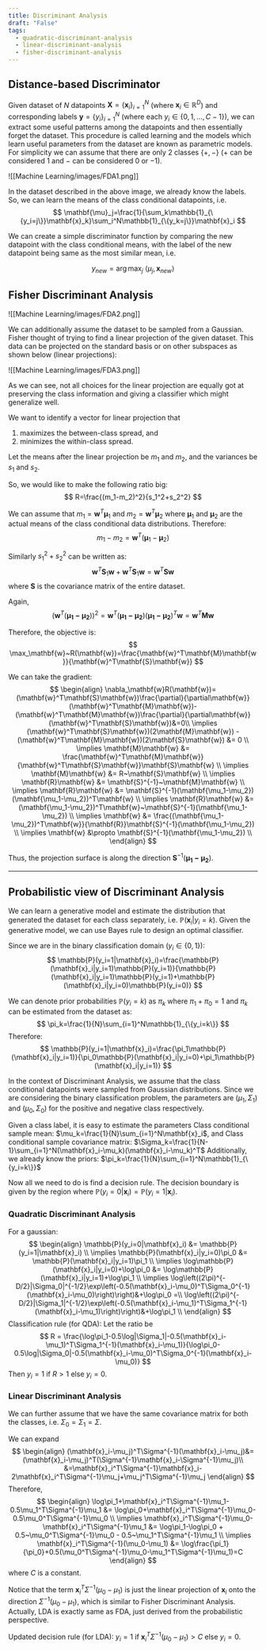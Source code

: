 ```yaml
---
title: Discriminant Analysis
draft: "False"
tags:
  - quadratic-discriminant-analysis
  - linear-discriminant-analysis
  - fisher-discriminant-analysis
---
```

## Distance-based Discriminator

Given dataset of $N$ datapoints $\mathbf{X} = \{\mathbf{x}_i\}_{i=1}^{N}$ (where $\mathbf{x}_i\in\mathbb{R}^{D}$) and corresponding labels $\mathbf{y}=\{y_i\}_{i=1}^{N}$ (where each $y_i\in\{0,1,...,C-1\}$), we can extract some useful patterns among the datapoints and then essentially forget the dataset. This procedure is called learning and the models which learn useful parameters from the dataset are known as parametric models.
For simplicity we can assume that there are only 2 classes $\{+,-\}$ ($+$ can be considered 1 and $-$ can be considered $0$ or $-1$).

![[Machine Learning/images/FDA1.png]]

In the dataset described in the above image, we already know the labels. So, we can learn the means of the class conditional datapoints, i.e.
$$
\mathbf{\mu}_j=\frac{1}{\sum_k\mathbb{1}_{\{y_i=j\}}\mathbf{x}_k}\sum_i^N\mathbb{1}_{\{y_k=j\}}\mathbf{x}_i
$$

We can create a simple discriminator function by comparing the new datapoint with the class conditional means, with the label of the new datapoint being same as the most similar mean, i.e.

$$
y_{new} = \arg\max_j~\langle \mu_j,\mathbf{x}_{new}\rangle
$$

## Fisher Discriminant Analysis
![[Machine Learning/images/FDA2.png]]

We can additionally assume the dataset to be sampled from a Gaussian. Fisher thought of trying to find a linear projection of the given dataset. This data can be projected on the standard basis or on other subspaces as shown below (linear projections):

![[Machine Learning/images/FDA3.png]]

As we can see, not all choices for the linear projection are equally got at preserving the class information and giving a classifier which might generalize well.

We want to identify a vector for linear projection that
1. maximizes the between-class spread, and
2. minimizes the within-class spread.

Let the means after the linear projection be $m_1$ and $m_2$, and the variances be $s_1$ and $s_2$.

So, we would like to make the following ratio big:
$$
R=\frac{(m_1-m_2)^2}{s_1^2+s_2^2}
$$

We can assume that $m_1=\mathbf{w}^T\mathbf{\mu}_1$ and $m_2=\mathbf{w}^T\mathbf{\mu}_2$ where $\mathbf{\mu}_1$ and $\mathbf{\mu}_2$ are the actual means of the class conditional data distributions. Therefore:
$$
m_1 - m_2 = \mathbf{w}^T(\mathbf{\mu}_1 - \mathbf{\mu}_2)
$$

Similarly $s_1^2+s_2^2$ can be written as:
$$
\mathbf{w}^T\mathbf{S}_1\mathbf{w}+\mathbf{w}^T\mathbf{S}_1\mathbf{w}=\mathbf{w}^T\mathbf{S}\mathbf{w}
$$
where $\mathbf{S}$ is the covariance matrix of the entire dataset.

Again,
$$
\left(\mathbf{w}^T(\mathbf{\mu_1-\mu_2})\right)^2=\mathbf{w}^T(\mathbf{\mu_1-\mu_2})(\mathbf{\mu_1-\mu_2})^T\mathbf{w}=\mathbf{w}^T\mathbf{M}\mathbf{w}
$$

Therefore, the objective is:
$$
\max_\mathbf{w}~R(\mathbf{w})=\frac{\mathbf{w}^T\mathbf{M}\mathbf{w}}{\mathbf{w}^T\mathbf{S}\mathbf{w}}
$$

We can take the gradient:
$$
\begin{align}
\nabla_\mathbf{w}R(\mathbf{w})=(\mathbf{w}^T\mathbf{S}\mathbf{w})\frac{\partial}{\partial\mathbf{w}}(\mathbf{w}^T\mathbf{M}\mathbf{w})-(\mathbf{w}^T\mathbf{M}\mathbf{w})\frac{\partial}{\partial\mathbf{w}}(\mathbf{w}^T\mathbf{S}\mathbf{w})&=0\\
\implies (\mathbf{w}^T\mathbf{S}\mathbf{w})(2\mathbf{M}\mathbf{w}) - (\mathbf{w}^T\mathbf{M}\mathbf{w})(2\mathbf{S}\mathbf{w}) &= 0 \\
\implies \mathbf{M}\mathbf{w} &= \frac{\mathbf{w}^T\mathbf{M}\mathbf{w}}{\mathbf{w}^T\mathbf{S}\mathbf{w}}\mathbf{S}\mathbf{w} \\
\implies \mathbf{M}\mathbf{w} &= R~\mathbf{S}\mathbf{w} \\
\implies \mathbf{R}\mathbf{w} &= \mathbf{S}^{-1}~\mathbf{M}\mathbf{w} \\
\implies \mathbf{R}\mathbf{w} &= \mathbf{S}^{-1}(\mathbf{\mu_1-\mu_2})(\mathbf{\mu_1-\mu_2})^T\mathbf{w} \\
\implies \mathbf{R}\mathbf{w} &= (\mathbf{\mu_1-\mu_2})^T\mathbf{w}~\mathbf{S}^{-1}(\mathbf{\mu_1-\mu_2}) \\
\implies \mathbf{w} &= \frac{(\mathbf{\mu_1-\mu_2})^T\mathbf{w}}{\mathbf{R}}\mathbf{S}^{-1}(\mathbf{\mu_1-\mu_2}) \\
\implies \mathbf{w} &\propto \mathbf{S}^{-1}(\mathbf{\mu_1-\mu_2}) \\
\end{align}
$$

Thus, the projection surface is along the direction $\mathbf{S}^{-1}(\mathbf{\mu_1-\mu_2})$.

---
## Probabilistic view of Discriminant Analysis

We can learn a generative model and estimate the distribution that generated the dataset for each class separately, i.e. $\mathbb{P}(\mathbf{x}_i|y_i=k)$. Given the generative model, we can use Bayes rule to design an optimal classifier.

Since we are in the binary classification domain ($y_i\in\{0,1\}$):
$$
\mathbb{P}(y_i=1|\mathbf{x}_i)=\frac{\mathbb{P}(\mathbf{x}_i|y_i=1)\mathbb{P}(y_i=1)}{\mathbb{P}(\mathbf{x}_i|y_i=1)\mathbb{P}(y_i=1)+\mathbb{P}(\mathbf{x}_i|y_i=0)\mathbb{P}(y_i=0)}
$$

We can denote prior probabilities $\mathbb{P}(y_i=k)$ as $\pi_k$ where $\pi_1+\pi_0=1$ and $\pi_k$ can be estimated from the dataset as:
$$
\pi_k=\frac{1}{N}\sum_{i=1}^N\mathbb{1}_{\{y_i=k\}}
$$
Therefore:
$$
\mathbb{P}(y_i=1|\mathbf{x}_i)=\frac{\pi_1\mathbb{P}(\mathbf{x}_i|y_i=1)}{\pi_0\mathbb{P}(\mathbf{x}_i|y_i=0)+\pi_1\mathbb{P}(\mathbf{x}_i|y_i=1)}
$$

In the context of Discriminant Analysis, we assume that the class conditional datapoints were sampled from Gaussian distributions. Since we are considering the binary classification problem, the parameters are $(\mu_1, \Sigma_1)$ and $(\mu_0, \Sigma_0)$  for the positive and negative class respectively.

Given a class label, it is easy to estimate the parameters
Class conditional sample mean: $\mu_k=\frac{1}{N}\sum_{i=1}^N\mathbf{x}_i$, and
Class conditional sample covariance matrix: $\Sigma_k=\frac{1}{N-1}\sum_{i=1}^N(\mathbf{x}_i-\mu_k)(\mathbf{x}_i-\mu_k)^T$
Additionally, we already know the priors: $\pi_k=\frac{1}{N}\sum_{i=1}^N\mathbb{1}_{\{y_i=k\}}$

Now all we need to do is find a decision rule. The decision boundary is given by the region where $\mathbb{P}(y_i=0|\mathbf{x}_i)=\mathbb{P}(y_i=1|\mathbf{x}_i)$.

### Quadratic Discriminant Analysis

For a gaussian:
$$
\begin{align}
\mathbb{P}(y_i=0|\mathbf{x}_i) &= \mathbb{P}(y_i=1|\mathbf{x}_i) \\
\implies \mathbb{P}(\mathbf{x}_i|y_i=0)\pi_0 &= \mathbb{P}(\mathbf{x}_i|y_i=1)\pi_1 \\
\implies \log\mathbb{P}(\mathbf{x}_i|y_i=0)+\log\pi_0 &= \log\mathbb{P}(\mathbf{x}_i|y_i=1)+\log\pi_1 \\
\implies \log\left((2\pi)^{-D/2}|\Sigma_0|^{-1/2}\exp\left(-0.5(\mathbf{x}_i-\mu_0)^T\Sigma_0^{-1}(\mathbf{x}_i-\mu_0)\right)\right)&+\log\pi_0 =\\
\log\left((2\pi)^{-D/2}|\Sigma_1|^{-1/2}\exp\left(-0.5(\mathbf{x}_i-\mu_1)^T\Sigma_1^{-1}(\mathbf{x}_i-\mu_1)\right)\right)&+\log\pi_1 \\
\end{align}
$$
Classification rule (for QDA):
Let the ratio be
$$
R = \frac{\log\pi_1-0.5\log|\Sigma_1|-0.5(\mathbf{x}_i-\mu_1)^T\Sigma_1^{-1}(\mathbf{x}_i-\mu_1)}{\log\pi_0-0.5\log|\Sigma_0|-0.5(\mathbf{x}_i-\mu_0)^T\Sigma_0^{-1}(\mathbf{x}_i-\mu_0)}
$$
Then $y_i=1$ if $R>1$ else $y_i=0$.

### Linear Discriminant Analysis

We can further assume that we have the same covariance matrix for both the classes, i.e. $\Sigma_0=\Sigma_1=\Sigma$.

We can expand
$$
\begin{align}
(\mathbf{x}_i-\mu_j)^T\Sigma^{-1}(\mathbf{x}_i-\mu_j)&=(\mathbf{x}_i-\mu_j)^T(\Sigma^{-1}\mathbf{x}_i-\Sigma^{-1}\mu_j)\\
&=\mathbf{x}_i^T\Sigma^{-1}\mathbf{x}_i-2\mathbf{x}_i^T\Sigma^{-1}\mu_j+\mu_j^T\Sigma^{-1}\mu_j
\end{align}
$$
Therefore,
$$
\begin{align}
\log\pi_1+\mathbf{x}_i^T\Sigma^{-1}\mu_1-0.5\mu_1^T\Sigma^{-1}\mu_1 &= \log\pi_0+\mathbf{x}_i^T\Sigma^{-1}\mu_0-0.5\mu_0^T\Sigma^{-1}\mu_0 \\
\implies \mathbf{x}_i^T\Sigma^{-1}\mu_0-\mathbf{x}_i^T\Sigma^{-1}\mu_1 &= \log\pi_1-\log\pi_0 + 0.5~\mu_0^T\Sigma^{-1}\mu_0 - 0.5~\mu_1^T\Sigma^{-1}\mu_1 \\
\implies \mathbf{x}_i^T\Sigma^{-1}(\mu_0-\mu_1) &= \log\frac{\pi_1}{\pi_0}+0.5(\mu_0^T\Sigma^{-1}\mu_0-\mu_1^T\Sigma^{-1}\mu_1)=C
\end{align}
$$
where $C$ is a constant.

Notice that the term $\mathbf{x}_i^T\Sigma^{-1}(\mu_0-\mu_1)$ is just the linear projection of $\mathbf{x}_i$ onto the direction $\Sigma^{-1}(\mu_0-\mu_1)$, which is similar to Fisher Discriminant Analysis. Actually, LDA is exactly same as FDA, just derived from the probabilistic perspective.

Updated decision rule (for LDA):
$y_i=1$ if $\mathbf{x}_i^T\Sigma^{-1}(\mu_0-\mu_1) > C$ else $y_i=0$.
